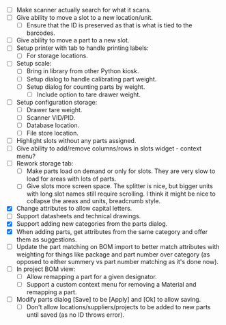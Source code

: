 - [ ] Make scanner actually search for what it scans.
- [ ] Give ability to move a slot to a new location/unit.
    - [ ] Ensure that the ID is preserved as that is what is tied to the barcodes.
- [ ] Give ability to move a part to a new slot.
- [ ] Setup printer with tab to handle printing labels:
    - [ ] For storage locations.
- [ ] Setup scale:
    - [ ] Bring in library from other Python kiosk.
    - [ ] Setup dialog to handle calibrating part weight.
    - [ ] Setup dialog for counting parts by weight.
        - [ ] Include option to tare drawer weight.
- [ ] Setup configuration storage:
    - [ ] Drawer tare weight.
    - [ ] Scanner VID/PID.
    - [ ] Database location.
    - [ ] File store location.
- [ ] Highlight slots without any parts assigned.
- [ ] Give ability to add/remove columns/rows in slots widget - context menu?
- [ ] Rework storage tab:
    - [ ] Make parts load on demand or only for slots.  They are very slow to load for areas with lots of parts.
    - [ ] Give slots more screen space.  The splitter is nice, but bigger units with long slot names still require scrolling.  I think it might be nice to collapse the areas and units, breadcrumb style.
- [x] Change attributes to allow capital letters.
- [ ] Support datasheets and technical drawings.
- [x] Support adding new categories from the parts dialog.
- [x] When adding parts, get attributes from the same category and offer them as suggestions.
- [ ] Update the part matching on BOM import to better match attributes with weighting for things like package and part number over category (as opposed to either summery vs part number matching as it's done now).
- [ ] In project BOM view:
    - [ ] Allow remapping a part for a given designator.
    - [ ] Support a custom context menu for removing a Material and remapping a part.
- [ ] Modify parts dialog [Save] to be [Apply] and [Ok] to allow saving.
    - [ ] Don't allow locations/suppliers/projects to be added to new parts until saved (as no ID throws error).
